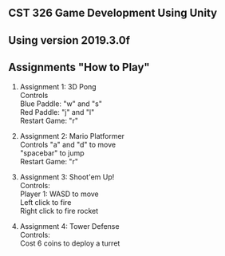 ## CST 326 Game Development Using Unity    

## Using version 2019.3.0f

## Assignments "How to Play"    

1. Assignment 1: 3D Pong       
Controls     
	Blue Paddle: "w" and "s"    
	Red Paddle: "j" and "l"    
	Restart Game: "r"    
	
2. Assignment 2: Mario Platformer        
Controls
	"a" and "d" to move    
	"spacebar" to jump    
	Restart Game: "r"    
	
3. Assignment 3: Shoot'em Up!    
Controls:    
	Player 1: WASD to move     
	Left click to fire     
	Right click to fire rocket  

4. Assignment 4: Tower Defense     
Controls:         
	Cost 6 coins to deploy a turret     
